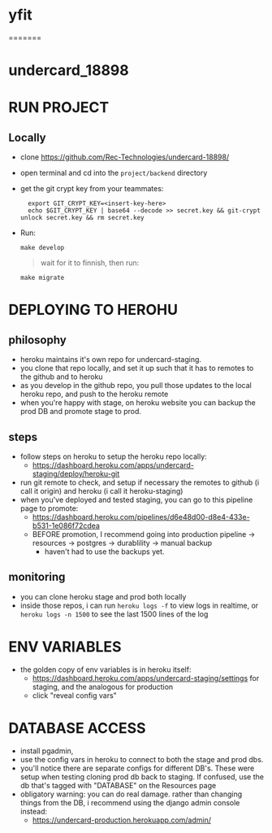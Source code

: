 # yfit
=======
# undercard_18898

# RUN PROJECT

## Locally 
- clone https://github.com/Rec-Technologies/undercard-18898/
- open terminal and cd into the ```project/backend``` directory
- get the git crypt key from your teammates: 

        export GIT_CRYPT_KEY=<insert-key-here>
        echo $GIT_CRYPT_KEY | base64 --decode >> secret.key && git-crypt unlock secret.key && rm secret.key

- Run:

    ``` make develop ```
    
    >  wait for it to finnish, then run:

    ``` make migrate ```
    

# DEPLOYING TO HEROHU
## philosophy
- heroku maintains it's own repo for undercard-staging. 
- you clone that repo locally, and set it up such that it has to remotes to the github and to heroku
- as you develop in the github repo, you pull those updates to the local heroku repo, and push to the heroku remote
- when you're happy with stage, on heroku website you can backup the prod DB and promote stage to prod.

## steps
- follow steps on heroku to setup the heroku repo locally:
  - https://dashboard.heroku.com/apps/undercard-staging/deploy/heroku-git
- run git remote to check, and setup if necessary the remotes to github (i call it origin) and heroku (i call it heroku-staging)
- when you've deployed and tested staging, you can go to this pipeline page to promote:
  - https://dashboard.heroku.com/pipelines/d6e48d00-d8e4-433e-b531-1e086f72cdea
  - BEFORE promotion, I recommend going into production pipeline -> resources -> postgres -> durablility -> manual backup
    - haven't had to use the backups yet.

## monitoring
- you can clone heroku stage and prod both locally
- inside those repos, i can run `heroku logs -f` to view logs in realtime, or `heroku logs -n 1500` to see the last 1500 lines of the log


# ENV VARIABLES
- the golden copy of env variables is in heroku itself: 
  - https://dashboard.heroku.com/apps/undercard-staging/settings for staging, and the analogous for production
  - click "reveal config vars"


# DATABASE ACCESS
- install pgadmin, 
- use the config vars in heroku to connect to both the stage and prod dbs.
- you'll notice there are separate configs for different DB's. These were setup when testing cloning prod db back to staging. If confused, use the db that's tagged with "DATABASE" on the Resources page
- obligatory warning: you can do real damage. rather than changing things from the DB, i recommend using the django admin console instead:
  - https://undercard-production.herokuapp.com/admin/
